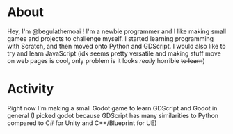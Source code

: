 # About

Hey, I'm @begulathemoai !
I'm a newbie programmer and I like making small games and projects to challenge myself.
I started learning programming with Scratch, and then moved onto Python and GDScript.
I would also like to try and learn JavaScript (idk seems pretty versatile and making stuff move on web pages is cool, only problem is it looks *really* horrible ~~to learn~~)

# Activity

Right now I'm making a small Godot game to learn GDScript and Godot in general (I picked godot because GDScript has many similarities to Python compared to C# for Unity and C++/Blueprint for UE)

